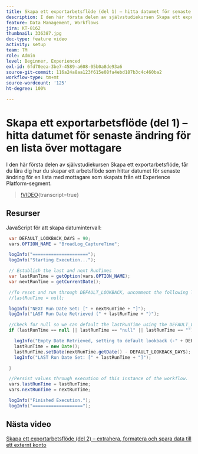 ```yaml
---
title: Skapa ett exportarbetsflöde (del 1) – hitta datumet för senaste ändring för en lista över mottagare
description: I den här första delen av självstudiekursen Skapa ett exportarbetsflöde, får du lära dig hur du skapar ett arbetsflöde som hittar datumet för senaste ändring för en lista med mottagare som skapats från ett Experience Platform-segment.
feature: Data Management, Workflows
jira: KT-8162
thumbnail: 336387.jpg
doc-type: feature video
activity: setup
team: TM
role: Admin
level: Beginner, Experienced
exl-id: 6fd70eea-3be7-4589-a608-05b0a8de93a6
source-git-commit: 116a24a8aa123f615e08fa4ebd187b3c4c460ba2
workflow-type: tm+mt
source-wordcount: '125'
ht-degree: 100%

---
```


# Skapa ett exportarbetsflöde (del 1) – hitta datumet för senaste ändring för en lista över mottagare

I den här första delen av självstudiekursen Skapa ett exportarbetsflöde, får du lära dig hur du skapar ett arbetsflöde som hittar datumet för senaste ändring för en lista med mottagare som skapats från ett Experience Platform-segment.

>[!VIDEO](https://video.tv.adobe.com/v/336387?quality=12&learn=on){transcript=true}

## Resurser

JavaScript för att skapa datumintervall:

```java
 var DEFAULT_LOOKBACK_DAYS = 90;
 vars.OPTION_NAME = "BroadLog_CaptureTime";

 logInfo("=====================");
 logInfo("Starting Execution...");

 // Establish the last and next RunTimes
 var lastRunTime = getOption(vars.OPTION_NAME);
 var nextRunTime = getCurrentDate();

 //To reset and run through DEFAULT_LOOKBACK, uncomment the following line.
 //lastRunTime = null;

 logInfo("NEXT Run Date Set: [" + nextRunTime + "]");
 logInfo("LAST Run Date Retrieved (" + lastRunTime + ")");

 //Check for null so we can default the lastRunTime using the DEFAULT_LOOKBACK 
 if (lastRunTime == null || lastRunTime == "null" || lastRunTime == "") {

   logInfo("Empty Date Retrieved, setting to default lookback (-" + DEFAULT_LOOKBACK_DAYS + " days)");
   lastRunTime = new Date();
   lastRunTime.setDate(nextRunTime.getDate() - DEFAULT_LOOKBACK_DAYS);
   logInfo("LAST Run Date Set: [" + lastRunTime + "]");

 } 

 //Persist values through execution of this instance of the workflow.
 vars.lastRunTime = lastRunTime;
 vars.nextRunTime = nextRunTime;

 logInfo("Finished Execution.");
 logInfo("===================");
```

## Nästa video

[Skapa ett exportarbetsflöde (del 2) – extrahera, formatera och spara data till ett externt konto](extract-format-save-data-to-external-account.md)
